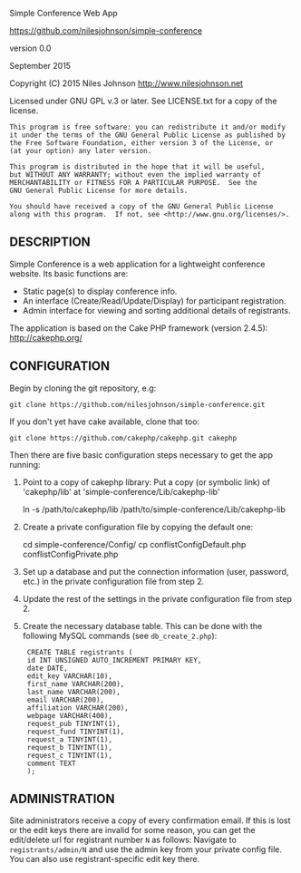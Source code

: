 Simple Conference Web App

https://github.com/nilesjohnson/simple-conference

version 0.0

September 2015

Copyright (C) 2015 Niles Johnson <http://www.nilesjohnson.net>

Licensed under GNU GPL v.3 or later.  See LICENSE.txt for a copy of
the license.

    This program is free software: you can redistribute it and/or modify
    it under the terms of the GNU General Public License as published by
    the Free Software Foundation, either version 3 of the License, or
    (at your option) any later version.

    This program is distributed in the hope that it will be useful,
    but WITHOUT ANY WARRANTY; without even the implied warranty of
    MERCHANTABILITY or FITNESS FOR A PARTICULAR PURPOSE.  See the
    GNU General Public License for more details.

    You should have received a copy of the GNU General Public License
    along with this program.  If not, see <http://www.gnu.org/licenses/>.


DESCRIPTION
-----------

Simple Conference is a web application for a lightweight conference website.
Its basic functions are:

* Static page(s) to display conference info.
* An interface (Create/Read/Update/Display) for participant registration.
* Admin interface for viewing and sorting additional details of registrants.

The application is based on the Cake PHP framework (version 2.4.5):  http://cakephp.org/


CONFIGURATION
-------------

Begin by cloning the git repository, e.g:

    git clone https://github.com/nilesjohnson/simple-conference.git

If you don't yet have cake available, clone that too:

    git clone https://github.com/cakephp/cakephp.git cakephp

Then there are five basic configuration steps necessary to get the app running:

1. Point to a copy of cakephp library:  Put a copy (or symbolic link) of 
'cakephp/lib' at 'simple-conference/Lib/cakephp-lib'

    ln -s /path/to/cakephp/lib /path/to/simple-conference/Lib/cakephp-lib

1. Create a private configuration file by copying the default one:

    cd simple-conference/Config/
    cp conflistConfigDefault.php conflistConfigPrivate.php

1. Set up a database and put the connection information 
(user, password, etc.) in the private configuration file from step 2.

1. Update the rest of the settings in the private configuration file 
from step 2.

1. Create the necessary database table.  This can be done with the following MySQL commands (see `db_create_2.php`):


        CREATE TABLE registrants (
        id INT UNSIGNED AUTO_INCREMENT PRIMARY KEY,
        date DATE,
        edit_key VARCHAR(10),
        first_name VARCHAR(200),
        last_name VARCHAR(200),
        email VARCHAR(200),
        affiliation VARCHAR(200),
        webpage VARCHAR(400),
        request_pub TINYINT(1),
        request_fund TINYINT(1),
        request_a TINYINT(1),
        request_b TINYINT(1),
        request_c TINYINT(1),
        comment TEXT
        );




ADMINISTRATION
--------------

Site administrators receive a copy of every confirmation email.  If this is lost or the edit keys there are invalid for some reason, you can get the edit/delete url for registrant number `N` as follows:  Navigate to `registrants/admin/N` and use the admin key from your private config file.  You can also use registrant-specific edit key there.

